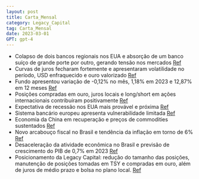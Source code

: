 ```yaml
---
layout: post
title: Carta_Mensal
category: Legacy_Capital
tag: Carta_Mensal
date: 2023-03-01
GPT: gpt-4
---
```


- Colapso de dois bancos regionais nos EUA e absorção de um banco suíço de grande porte por outro, gerando tensão nos mercados
<a href="#" onclick="search_on_pdf('Fed Funds provocaram falências bancárias, colapso de fundos de investimento, ou mesmo de mercados o')">Ref</a>
- Curvas de juros fecharam fortemente e apresentaram volatilidade no período, USD enfraquecido e ouro valorizado
<a href="#" onclick="search_on_pdf('sentir, em especial, nas curvas de juros, que fecharam fortemente e exibiram grande volatilidade no')">Ref</a>
- Fundo apresentou variação de -0,12% no mês, 1,18% em 2023 e 12,87% em 12 meses
<a href="#" onclick="search_on_pdf('High YieldVIXObs: Variação de juros e CDS em pontos-baseFonte: Legacy Capital3.www.legacycapita')">Ref</a>
- Posições compradas em ouro, juros locais e long/short em ações internacionais contribuíram positivamente 
<a href="#" onclick="search_on_pdf('meses. As posições compradas em ouro, aplicadas em juros locais, e long/short em ações internaciona')">Ref</a>
- Expectativa de recessão nos EUA mais provável e próxima
<a href="#" onclick="search_on_pdf('estimamos um efeito de -0,5% sobre o  PIB de 2023, na ausência de novos eventos.  Cenário internac')">Ref</a>
- Sistema bancário europeu apresenta vulnerabilidade limitada
<a href="#" onclick="search_on_pdf('bancária a curto prazo, na medida em que, na ausência de extensão do seguro de depósitos à vista pa')">Ref</a>
- Economia da China em recuperação e preços de commodities sustentados
<a href="#" onclick="search_on_pdf('deverá implicar novas elevações da taxa de juros pelo ECB.    A economia da China segue em recupera')">Ref</a>
- Novo arcabouço fiscal no Brasil e tendência da inflação em torno de 6%
<a href="#" onclick="search_on_pdf('Projetamos inflação de 6,4% em 2023 e de 5,1% em 2024. O quadro local segue incompatível com reduçã')">Ref</a>
- Desaceleração da atividade econômica no Brasil e previsão de crescimento do PIB de 0,7% em 2023
<a href="#" onclick="search_on_pdf('juros, contribui para a perspectiva de desaceleração de atividade à frente. O ritmo do consumo e do')">Ref</a>
- Posicionamento da Legacy Capital: redução do tamanho das posições, manutenção de posições tomadas em TSY e compradas em ouro, além de juros de médio prazo e bolsa no plano local.
<a href="#" onclick="search_on_pdf('deve se beneficiar da fraqueza do USD. No plano local, mantemos posições aplicadas em juros de médi')">Ref</a>
